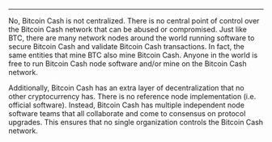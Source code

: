 ---
No, Bitcoin Cash is not centralized. There is no central point of control over the Bitcoin Cash network that can be abused or compromised. Just like BTC, there are many network nodes around the world running software to secure Bitcoin Cash and validate Bitcoin Cash transactions. In fact, the same entities that mine BTC also mine Bitcoin Cash. Anyone in the world is free to run Bitcoin Cash node software and/or mine on the Bitcoin Cash network. 

Additionally, Bitcoin Cash has an extra layer of decentralization that no other cryptocurrency has. There is no reference node implementation (i.e. official software). Instead, Bitcoin Cash has multiple independent node software teams that all collaborate and come to consensus on protocol upgrades. This ensures that no single organization controls the Bitcoin Cash network.